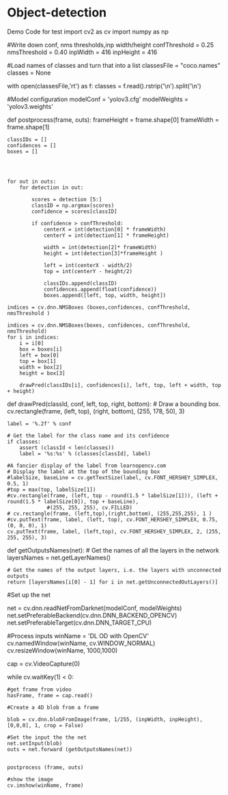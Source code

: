 # Object-detection
Demo Code for test
import cv2 as cv
import numpy as np


#Write down conf, nms thresholds,inp width/height
confThreshold = 0.25
nmsThreshold = 0.40
inpWidth = 416
inpHeight = 416


#Load names of classes and turn that into a list
classesFile = "coco.names"
classes = None

with open(classesFile,'rt') as f:
    classes = f.read().rstrip('\n').split('\n')

#Model configuration
modelConf = 'yolov3.cfg'
modelWeights = 'yolov3.weights'

def postprocess(frame, outs):
    frameHeight = frame.shape[0]
    frameWidth = frame.shape[1]

    classIDs = []
    confidences = []
    boxes = []


    

    for out in outs:
        for detection in out:
            
            scores = detection [5:]
            classID = np.argmax(scores)
            confidence = scores[classID]

            if confidence > confThreshold:
                centerX = int(detection[0] * frameWidth)
                centerY = int(detection[1] * frameHeight)

                width = int(detection[2]* frameWidth)
                height = int(detection[3]*frameHeight )

                left = int(centerX - width/2)
                top = int(centerY - height/2)

                classIDs.append(classID)
                confidences.append(float(confidence))
                boxes.append([left, top, width, height])

    indices = cv.dnn.NMSBoxes (boxes,confidences, confThreshold, nmsThreshold )

    indices = cv.dnn.NMSBoxes(boxes, confidences, confThreshold, nmsThreshold)
    for i in indices:
        i = i[0]
        box = boxes[i]
        left = box[0]
        top = box[1]
        width = box[2]
        height = box[3]
        
        drawPred(classIDs[i], confidences[i], left, top, left + width, top + height)


def drawPred(classId, conf, left, top, right, bottom):
    # Draw a bounding box.
    cv.rectangle(frame, (left, top), (right, bottom), (255, 178, 50), 3)

    label = '%.2f' % conf

    # Get the label for the class name and its confidence
    if classes:
        assert (classId < len(classes))
        label = '%s:%s' % (classes[classId], label)

    #A fancier display of the label from learnopencv.com 
    # Display the label at the top of the bounding box
    #labelSize, baseLine = cv.getTextSize(label, cv.FONT_HERSHEY_SIMPLEX, 0.5, 1)
    #top = max(top, labelSize[1])
    #cv.rectangle(frame, (left, top - round(1.5 * labelSize[1])), (left + round(1.5 * labelSize[0]), top + baseLine),
                 #(255, 255, 255), cv.FILLED)
    # cv.rectangle(frame, (left,top),(right,bottom), (255,255,255), 1 )
    #cv.putText(frame, label, (left, top), cv.FONT_HERSHEY_SIMPLEX, 0.75, (0, 0, 0), 1)
    cv.putText(frame, label, (left,top), cv.FONT_HERSHEY_SIMPLEX, 2, (255, 255, 255), 3)

def getOutputsNames(net):
    # Get the names of all the layers in the network
    layersNames = net.getLayerNames()
   
    # Get the names of the output layers, i.e. the layers with unconnected outputs
    return [layersNames[i[0] - 1] for i in net.getUnconnectedOutLayers()]


#Set up the net

net = cv.dnn.readNetFromDarknet(modelConf, modelWeights)
net.setPreferableBackend(cv.dnn.DNN_BACKEND_OPENCV)
net.setPreferableTarget(cv.dnn.DNN_TARGET_CPU)


#Process inputs
winName = 'DL OD with OpenCV'
cv.namedWindow(winName, cv.WINDOW_NORMAL)
cv.resizeWindow(winName, 1000,1000)





cap = cv.VideoCapture(0)

while cv.waitKey(1) < 0:

    #get frame from video
    hasFrame, frame = cap.read()

    #Create a 4D blob from a frame
    
    blob = cv.dnn.blobFromImage(frame, 1/255, (inpWidth, inpHeight), [0,0,0], 1, crop = False)

    #Set the input the the net
    net.setInput(blob)
    outs = net.forward (getOutputsNames(net))


    postprocess (frame, outs)

    #show the image
    cv.imshow(winName, frame)

















